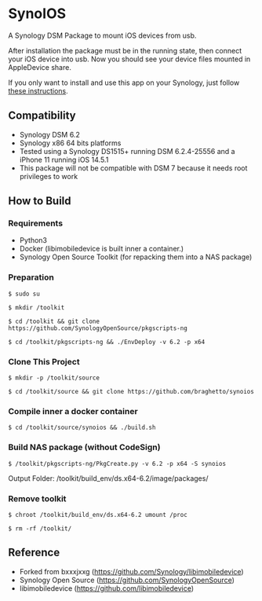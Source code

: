SynoIOS
======
A Synology DSM Package to mount iOS devices from usb.

After installation the package must be in the running state,
then connect your iOS device into usb.
Now you should see your device files mounted in AppleDevice share.

If you only want to install and use this app on your Synology, just follow [these instructions](https://arthur.mobi/posts/synoios/). 


## Compatibility 
* Synology DSM 6.2
* Synology x86 64 bits platforms
* Tested using a Synology DS1515+ running DSM 6.2.4-25556 and a iPhone 11 running iOS 14.5.1
* This package will not be compatible with DSM 7 because it needs root privileges to work 


## How to Build

### Requirements
* Python3
* Docker (libimobiledevice is built inner a container.)
* Synology Open Source Toolkit (for repacking them into a NAS package)

### Preparation
`$ sudo su`

`$ mkdir /toolkit`

`$ cd /toolkit && git clone https://github.com/SynologyOpenSource/pkgscripts-ng`

`$ cd /toolkit/pkgscripts-ng && ./EnvDeploy -v 6.2 -p x64`

### Clone This Project
`$ mkdir -p /toolkit/source`

`$ cd /toolkit/source && git clone https://github.com/braghetto/synoios`

### Compile inner a docker container
`$ cd /toolkit/source/synoios && ./build.sh`

### Build NAS package (without CodeSign)
`$ /toolkit/pkgscripts-ng/PkgCreate.py -v 6.2 -p x64 -S synoios`

Output Folder: /toolkit/build_env/ds.x64-6.2/image/packages/

### Remove toolkit
`$ chroot /toolkit/build_env/ds.x64-6.2 umount /proc`

`$ rm -rf /toolkit/`


## Reference
* Forked from bxxxjxxg (https://github.com/Synology/libimobiledevice)
* Synology Open Source (https://github.com/SynologyOpenSource)
* libimobiledevice (https://github.com/libimobiledevice)
